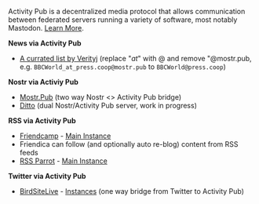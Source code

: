 Activity Pub is a decentralized media protocol that allows communication between federated servers running a variety of software, most notably Mastodon. [Learn More](https://en.wikipedia.org/wiki/ActivityPub).

**News via Activity Pub**
* [A currated list by Verityj](https://verityj.github.io/nostr-news-feeds.html) (replace "_at_" with @ and remove "@mostr.pub, e.g. `BBCWorld_at_press.coop@mostr.pub` to `BBCWorld@press.coop`)

**Nostr via Activiy Pub**
* [Mostr.Pub](https://mostr.pub) (two way Nostr <> Activity Pub bridge)
* [Ditto](https://gitlab.com/soapbox-pub/ditto) (dual Nostr/Activity Pub server, work in progress)

**RSS via Activity Pub**
* [Friendcamp](https://github.com/dariusk/rss-to-activitypub) - [Main Instance](https://rss.friend.camp/)
* Friendica can follow (and optionally auto re-blog) content from RSS feeds
* [RSS Parrot](https://github.com/gugray/rss-parrot) - [Main Instance](https://rss-parrot.net/)

**Twitter via Activity Pub**
* [BirdSiteLive](https://github.com/NicolasConstant/BirdsiteLive) - [Instances](https://birdsites.wilde.cloud/)  (one way bridge from Twitter to Activity Pub)
